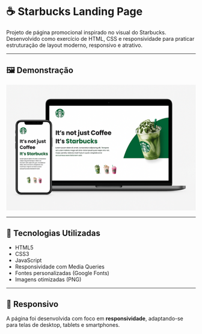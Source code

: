 # ☕ Starbucks Landing Page

Projeto de página promocional inspirado no visual do Starbucks. Desenvolvido como exercício de HTML, CSS e responsividade para praticar estruturação de layout moderno, responsivo e atrativo.

---

## 🖼️ Demonstração

![Starbucks Promo Page](./starbucks.png)

---

## 🚀 Tecnologias Utilizadas

- HTML5
- CSS3
- JavaScript
- Responsividade com Media Queries
- Fontes personalizadas (Google Fonts)
- Imagens otimizadas (PNG)

---

## 📱 Responsivo

A página foi desenvolvida com foco em **responsividade**, adaptando-se para telas de desktop, tablets e smartphones.

